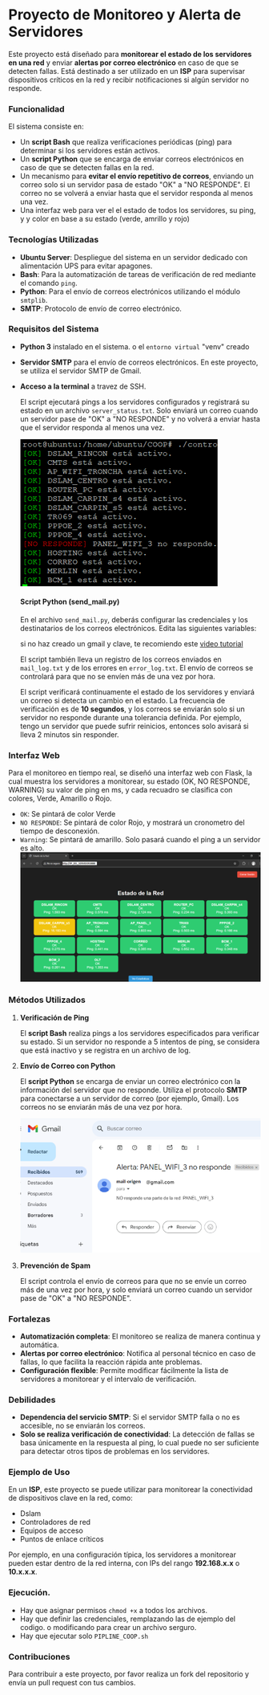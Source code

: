 # Proyecto de Monitoreo y Alerta de Servidores

Este proyecto está diseñado para **monitorear el estado de los servidores en una red** y enviar **alertas por correo electrónico** en caso de que se detecten fallas. Está destinado a ser utilizado en un **ISP** para supervisar dispositivos críticos en la red y recibir notificaciones si algún servidor no responde.

### Funcionalidad

El sistema consiste en:
- Un **script Bash** que realiza verificaciones periódicas (ping) para determinar si los servidores están activos.
- Un **script Python** que se encarga de enviar correos electrónicos en caso de que se detecten fallas en la red.
- Un mecanismo para **evitar el envío repetitivo de correos**, enviando un correo solo si un servidor pasa de estado "OK" a "NO RESPONDE". El correo no se volverá a enviar hasta que el servidor responda al menos una vez.
- Una interfaz web para ver el el estado de todos los servidores, su ping, y y color en base a su estado (verde, amrillo y rojo)

### Tecnologías Utilizadas

- **Ubuntu Server**: Despliegue del sistema en un servidor dedicado con alimentación UPS para evitar apagones.
- **Bash**: Para la automatización de tareas de verificación de red mediante el comando `ping`.
- **Python**: Para el envío de correos electrónicos utilizando el módulo `smtplib`.
- **SMTP**: Protocolo de envío de correo electrónico.

### Requisitos del Sistema

- **Python 3** instalado en el sistema. o el `entorno virtual` "venv" creado
- **Servidor SMTP** para el envío de correos electrónicos. En este proyecto, se utiliza el servidor SMTP de Gmail.
- **Acceso a la terminal** a travez de SSH.

   El script ejecutará pings a los servidores configurados y registrará su estado en un archivo `server_status.txt`. Solo enviará un correo cuando un servidor pase de "OK" a "NO RESPONDE" y no volverá a enviar hasta que el servidor responda al menos una vez.

   ![ejemplo1](images/test.png)

   #### Script Python (send_mail.py)

   En el archivo `send_mail.py`, deberás configurar las credenciales y los destinatarios de los correos electrónicos. Edita las siguientes variables:
 
   si no haz creado un gmail y clave, te recomiendo este [video tutorial](https://www.youtube.com/watch?v=OJxShAGAvLM)

   El script también lleva un registro de los correos enviados en `mail_log.txt` y de los errores en `error_log.txt`. El envío de correos se controlará para que no se envíen más de una vez por hora.

   El script verificará continuamente el estado de los servidores y enviará un correo si detecta un cambio en el estado. La frecuencia de verificación es de **10 segundos**, y los correos se enviarán solo si un servidor no responde durante una tolerancia definida. Por ejemplo, tengo un servidor que puede sufrir reinicios, entonces solo avisará si lleva 2 minutos sin responder.

### Interfaz Web
Para el monitoreo en tiempo real, se diseñó una interfaz web con Flask, la cual muestra los servidores a monitorear, su estado (OK, NO RESPONDE, WARNING) su valor de ping en ms, y cada recuadro se clasifica con colores, Verde, Amarillo o Rojo.
* `OK`: Se pintará de color Verde
* `NO RESPONDE`: Se pintará de color Rojo, y mostrará un cronometro del tiempo de desconexión.
* `Warning`: Se pintará de amarillo. Solo pasará cuando el ping a un servidor es alto. 
![ejemplo](images/index.png)    

### Métodos Utilizados

1. **Verificación de Ping**

   El **script Bash** realiza pings a los servidores especificados para verificar su estado. Si un servidor no responde a 5 intentos de ping, se considera que está inactivo y se registra en un archivo de log.

2. **Envío de Correo con Python**

   El **script Python** se encarga de enviar un correo electrónico con la información del servidor que no responde. Utiliza el protocolo **SMTP** para conectarse a un servidor de correo (por ejemplo, Gmail). Los correos no se enviarán más de una vez por hora.

   ![ejemplo](images/ej_mail.png)

4. **Prevención de Spam**

   El script controla el envío de correos para que no se envíe un correo más de una vez por hora, y solo enviará un correo cuando un servidor pase de "OK" a "NO RESPONDE".

### Fortalezas

- **Automatización completa**: El monitoreo se realiza de manera continua y automática.
- **Alertas por correo electrónico**: Notifica al personal técnico en caso de fallas, lo que facilita la reacción rápida ante problemas.
- **Configuración flexible**: Permite modificar fácilmente la lista de servidores a monitorear y el intervalo de verificación.

### Debilidades

- **Dependencia del servicio SMTP**: Si el servidor SMTP falla o no es accesible, no se enviarán los correos.
- **Solo se realiza verificación de conectividad**: La detección de fallas se basa únicamente en la respuesta al ping, lo cual puede no ser suficiente para detectar otros tipos de problemas en los servidores.

### Ejemplo de Uso

En un **ISP**, este proyecto se puede utilizar para monitorear la conectividad de dispositivos clave en la red, como:

- Dslam
- Controladores de red
- Equipos de acceso
- Puntos de enlace críticos

Por ejemplo, en una configuración típica, los servidores a monitorear pueden estar dentro de la red interna, con IPs del rango **192.168.x.x** o **10.x.x.x**.

### Ejecución.

* Hay que asignar permisos `chmod +x` a todos los archivos.
* Hay que definir las credenciales, remplazando las de ejemplo del codigo. o modificando para crear un archivo serguro.
* Hay que ejecutar solo `PIPLINE_COOP.sh`

### Contribuciones

Para contribuir a este proyecto, por favor realiza un fork del repositorio y envía un pull request con tus cambios.